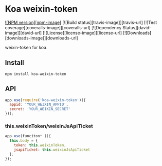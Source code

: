 # Koa weixin-token

[![NPM version][npm-image]][npm-url]
[![Build status][travis-image]][travis-url]
[![Test coverage][coveralls-image]][coveralls-url]
[![Dependency Status][david-image]][david-url]
[![License][license-image]][license-url]
[![Downloads][downloads-image]][downloads-url]


weixin-token for koa.

## Install

```
npm install koa-weixin-token
```

## API

```js
app.use(require('koa-weixin-token')({
  appid: 'YOUR_WEIXIN_APPID',
  secret: 'YOUR_WEIXIN_SECRET'
}));
```

### this.weixinToken/weixinJsApiTicket

```js
app.use(funciton* (){
  this.body = {
    token: this.weixinToken,
    jsapiTicket: this.weixinJsApiTicket
  };
});
```

[npm-url]: https://npmjs.org/package/koa-weixin-token
[github-url]: https://github.com/nealnote/koa-weixin-token
